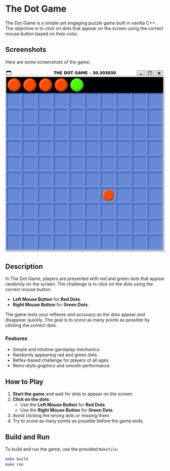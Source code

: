# The Dot Game

The Dot Game is a simple yet engaging puzzle game built in vanilla C++. The objective is to click on dots that appear on the screen using the correct mouse button based on their color.

## Screenshots

Here are some screenshots of the game:

![The Dot Game Screenshot](screenshots/dot.PNG)

## Description

In The Dot Game, players are presented with red and green dots that appear randomly on the screen. The challenge is to click on the dots using the correct mouse button:

- **Left Mouse Button** for **Red Dots**.
- **Right Mouse Button** for **Green Dots**.

The game tests your reflexes and accuracy as the dots appear and disappear quickly. The goal is to score as many points as possible by clicking the correct dots.

### Features

- Simple and intuitive gameplay mechanics.
- Randomly appearing red and green dots.
- Reflex-based challenge for players of all ages.
- Retro-style graphics and smooth performance.

## How to Play

1. **Start the game** and wait for dots to appear on the screen.
2. **Click on the dots**:
   - Use the **Left Mouse Button** for **Red Dots**.
   - Use the **Right Mouse Button** for **Green Dots**.
3. Avoid clicking the wrong dots or missing them.
4. Try to score as many points as possible before the game ends.

## Build and Run

To build and run the game, use the provided `Makefile`:

```bash
make build
make run
